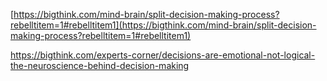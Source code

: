 [https://bigthink.com/mind-brain/split-decision-making-process?rebelltitem=1#rebelltitem1](https://bigthink.com/mind-brain/split-decision-making-process?rebelltitem=1#rebelltitem1)

https://bigthink.com/experts-corner/decisions-are-emotional-not-logical-the-neuroscience-behind-decision-making